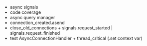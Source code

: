 - async signals
- code coverage
- async query manager
- connection_created.asend
- close_old_connections + signals.request_started | signals.request_finished
- test AsyncConnectionHandler + thread_critical (.set context var)
